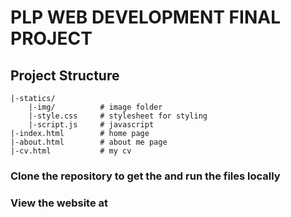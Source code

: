 # PLP WEB DEVELOPMENT FINAL PROJECT

## Project Structure
```
|-statics/
    |-img/          # image folder
    |-style.css     # stylesheet for styling
    |-script.js     # javascript
|-index.html        # home page
|-about.html        # about me page
|-cv.html           # my cv
```

### Clone the repository to get the and run the files locally
### View the website at 
